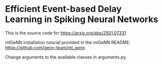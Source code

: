 # Efficient Event-based Delay Learning in Spiking Neural Networks
This is the source code for https://arxiv.org/abs/2501.07331

mlGeNN installation tutorial provided in the mlGeNN README: https://github.com/genn-team/ml_genn

Change arguments to the available classes in arguments.py.
